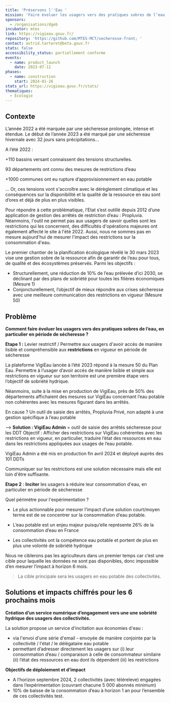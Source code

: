 ```yaml
---
title: 'Préservons l''Eau '
mission: 'Faire évoluer les usagers vers des pratiques sobres de l’eau, en particulier en période de sécheresse '
sponsors:
  - /organisations/dgeb
incubator: mtes
link: https://vigieau.gouv.fr/
repository: 'https://github.com/MTES-MCT/secheresse-front; '
contact: astrid.tarteret@beta.gouv.fr
stats: false
accessibility_status: partiellement conforme
events:
  - name: product_launch
    date: 2023-07-11
phases:
  - name: construction
    start: 2024-01-26
stats_url: https://vigieau.gouv.fr/stats/
thematiques:
  - Écologie
---
```

## Contexte

L’année 2022 a été marquée par une sécheresse prolongée, intense et étendue. Le début de l’année 2023 a été marqué par une sécheresse hivernale avec 32 jours sans précipitations…

A l’été 2022 :

+110
bassins versant connaissent des tensions structurelles. 

93
départements ont connu des mesures de restrictions d’eau

+1000 
communes ont eu rupture d’approvisionnement en eau potable

… Or, ces tensions vont s'accroître avec le dérèglement climatique et les conséquences sur la disponibilité et la qualité de la ressource en eau sont d’ores et déjà de plus en plus visibles.

Pour répondre à cette problématique, l’Etat s’est outillé depuis 2012 d’une application de gestion des arrêtés de restriction d’eau : Propluvia. Néanmoins, l'outil ne permet pas aux usagers de savoir quelles sont les restrictions qui les concernent, des difficultés d'opérations majeures ont également affecté le site à l'été 2022. 
Aussi, nous ne sommes pas en mesure aujourd'hui de mesurer l'impact des restrictions sur la consommation d'eau. 

Le premier chantier de la planification écologique révélé le 30 mars 2023 vise une gestion sobre de la ressource afin de garantir de l’eau pour tous, de qualité et des écosystèmes préservés. Parmi les objectifs :
* Structurellement, une réduction de 10% de l’eau prélevée d’ici 2030, se déclinant par des plans de sobriété pour toutes les filières économiques (Mesure 1) 
* Conjoncturellement, l’objectif de mieux répondre aux crises sécheresse avec une meilleure communication des restrictions en vigueur (Mesure 50) 

## Problème

**Comment faire évoluer les usagers vers des pratiques sobres de l’eau, en particulier en période de sécheresse ?** 


**Etape 1 :** Levier restrictif / Permettre aux usagers d'avoir accès de manière lisible et compréhensible aux **restrictions** en vigueur en période de sécheresse

La plateforme VigiEau lancée à l’été 2023 répond à la mesure 50 du Plan Eau. Permettre à l’usager d’avoir accès de manière lisible et simple aux restrictions en vigueur sur son territoire est une première étape vers l’objectif de sobriété hydrique. 

Néanmoins, suite à la mise en production de VigiEau, près de 50% des départements affichaient des mesures sur VigiEau concernant l’eau potable non cohérentes avec les mesures figurant dans les arrêtés. 

En cause ? Un outil de saisie des arrêtés, Propluvia Privé, non adapté à une gestion spécifique à l’eau potable 

--> **Solution : VigiEau Admin** = outil de saisie des arrêtés sécheresse pour les DDT
Objectif : Afficher des restrictions sur VigiEau cohérentes avec les restrictions en vigueur, en particulier, traduire lʼétat des ressources en eau dans les restrictions appliquées aux usages de lʼeau potable.

VigiEau Admin a été mis en production fin avril 2024 et déployé auprès des 101 DDTs

Communiquer sur les restrictions est une solution nécessaire mais elle est loin d'être suffisante. 

**Etape 2** :  **Inciter** les usagers à réduire leur consommation d'eau, en particulier en période de sécheresse

Quel périmètre pour l'expérimentation ? 

* Le plus actionnable pour mesurer l’impact d’une solution court/moyen terme est de se concentrer sur la consommation d’eau potable. 

* L’eau potable est un enjeu majeur puisqu’elle représente 26% de la consommation d’eau en France

* Les collectivités ont la compétence eau potable et portent de plus en plus une volonté de sobriété hydrique

Nous ne ciblerons pas les agriculteurs dans un premier temps car c’est une cible pour laquelle les données ne sont pas disponibles, donc impossible d’en mesurer l’impact à horizon 6 mois.

> La cible principale sera les usagers en eau potable des collectivités.


## Solutions et impacts chiffrés pour les 6 prochains mois

**Création dʼun service numérique dʼengagement vers une une sobriété hydrique des usagers des
collectivités.**

La solution propose un service d'incitation aux économies d'eau : 
- via l'envoi d'une série d'email - envoyée de manière conjointe par la collectivité / l'état / le délégataire eau potable 
- permettant dʼadresser directement les usagers sur (i) leur consommation dʼeau / comparaison à celle de consommateur similaire (ii) lʼétat des ressources en eau dont ils dépendent (iii) les restrictions

**Objectifs de déploiement et dʼimpact**

* A lʼhorizon septembre 2024, 2 collectivités (avec téléreleve) engagées dans lʼexpérimentation (couvrant chacune 5 000 abonnés minimum)
* 10% de baisse de la consommation dʼeau à horizon 1 an pour lʼensemble de ces collectivités test.